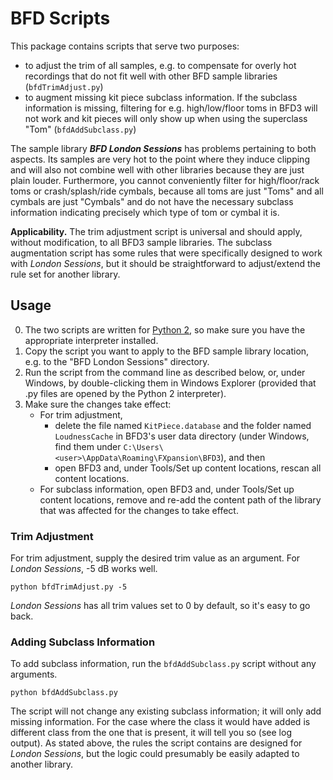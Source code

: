 # BFD Scripts

This package contains scripts that serve two purposes:

* to adjust the trim of all samples, e.g. to compensate for overly hot recordings that do not fit well with other BFD sample libraries (`bfdTrimAdjust.py`)
* to augment missing kit piece subclass information. If the subclass information is missing, filtering for e.g. high/low/floor toms in BFD3 will not work and kit pieces will only show up when using the superclass "Tom" (`bfdAddSubclass.py`)

The sample library ***BFD London Sessions*** has problems pertaining to both aspects. Its samples are very hot to the point where they induce clipping and will also not combine well with other libraries because they are just plain louder. Furthermore, you cannot conveniently filter for high/floor/rack toms or crash/splash/ride cymbals, because all toms are just "Toms" and all cymbals are just "Cymbals" and do not have the necessary subclass information indicating precisely which type of tom or cymbal it is.

**Applicability.** The trim adjustment script is universal and should apply, without modification, to all BFD3 sample libraries. The subclass augmentation script has some rules that were specifically designed to work with *London Sessions*, but it should be straightforward to adjust/extend the rule set for another library.

## Usage ##

0. The two scripts are written for [Python 2](http://www.python.org "Python 2"), so make sure you have the appropriate interpreter installed.
1. Copy the script you want to apply to the BFD sample library location, e.g. to the "BFD London Sessions" directory.
2. Run the script from the command line as described below, or, under Windows, by double-clicking them in Windows Explorer (provided that .py files are opened by the Python 2 interpreter).
3. Make sure the changes take effect:
   * For trim adjustment, 
     * delete the file named `KitPiece.database` and the folder named `LoudnessCache` in BFD3's user data directory (under Windows, find them under `C:\Users\<user>\AppData\Roaming\FXpansion\BFD3`), and then
     * open BFD3 and, under Tools/Set up content locations, rescan all content locations.
   * For subclass information, open BFD3 and, under Tools/Set up content locations, remove and re-add the content path of the library that was affected for the changes to take effect.


### Trim Adjustment

For trim adjustment, supply the desired trim value as an argument. For *London Sessions*, -5 dB works well.

    python bfdTrimAdjust.py -5

*London Sessions* has all trim values set to 0 by default, so it's easy to go back.

### Adding Subclass Information

To add subclass information, run the `bfdAddSubclass.py` script without any arguments.   

    python bfdAddSubclass.py

The script will not change any existing subclass information; it will only add missing information. For the case where the class it would have added is different class from the one that is present, it will tell you so (see log output).
As stated above, the rules the script contains are designed for *London Sessions*, but the logic could presumably be easily adapted to another library.





